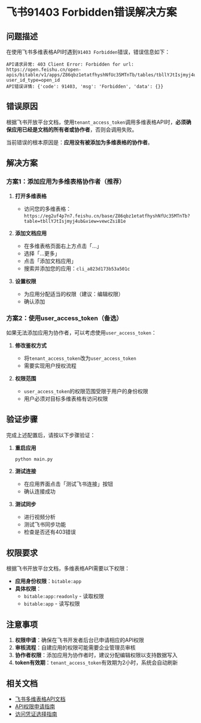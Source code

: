 # 飞书91403 Forbidden错误解决方案

## 问题描述
在使用飞书多维表格API时遇到`91403 Forbidden`错误，错误信息如下：
```
API请求异常: 403 Client Error: Forbidden for url: https://open.feishu.cn/open-apis/bitable/v1/apps/Z86qbz1etatfhyshNfUc35MTnTb/tables/tbllYJtIsjmyj4ub/records?user_id_type=open_id
API错误详情: {'code': 91403, 'msg': 'Forbidden', 'data': {}}
```

## 错误原因
根据飞书开放平台文档，使用`tenant_access_token`调用多维表格API时，**必须确保应用已经是文档的所有者或协作者**，否则会调用失败。

当前错误的根本原因是：**应用没有被添加为多维表格的协作者**。

## 解决方案

### 方案1：添加应用为多维表格协作者（推荐）

1. **打开多维表格**
   - 访问您的多维表格：`https://eg2uf4p7n7.feishu.cn/base/Z86qbz1etatfhyshNfUc35MTnTb?table=tbllYJtIsjmyj4ub&view=vewcZsiB1e`

2. **添加文档应用**
   - 在多维表格页面右上方点击「...」
   - 选择「...更多」
   - 点击「添加文档应用」
   - 搜索并添加您的应用：`cli_a823d173b53a501c`

3. **设置权限**
   - 为应用分配适当的权限（建议：编辑权限）
   - 确认添加

### 方案2：使用user_access_token（备选）

如果无法添加应用为协作者，可以考虑使用`user_access_token`：

1. **修改鉴权方式**
   - 将`tenant_access_token`改为`user_access_token`
   - 需要实现用户授权流程

2. **权限范围**
   - `user_access_token`的权限范围受限于用户的身份权限
   - 用户必须对目标多维表格有访问权限

## 验证步骤

完成上述配置后，请按以下步骤验证：

1. **重启应用**
   ```bash
   python main.py
   ```

2. **测试连接**
   - 在应用界面点击「测试飞书连接」按钮
   - 确认连接成功

3. **测试同步**
   - 进行视频分析
   - 测试飞书同步功能
   - 检查是否还有403错误

## 权限要求

根据飞书开放平台文档，多维表格API需要以下权限：

- **应用身份权限**：`bitable:app`
- **具体权限**：
  - `bitable:app:readonly` - 读取权限
  - `bitable:app` - 读写权限

## 注意事项

1. **权限申请**：确保在飞书开发者后台已申请相应的API权限
2. **审核流程**：自建应用的权限可能需要企业管理员审核
3. **协作者权限**：添加应用为协作者时，建议分配编辑权限以支持数据写入
4. **token有效期**：`tenant_access_token`有效期为2小时，系统会自动刷新

## 相关文档

- [飞书多维表格API文档](https://open.feishu.cn/document/ukTMukTMukTM/uUDN04SN0QjL1QDN/bitable-overview)
- [API权限申请指南](https://open.feishu.cn/document/ukTMukTMukTM/uQjN3QjL0YzN04CN2cDN)
- [访问凭证选择指南](https://open.feishu.cn/document/ukTMukTMukTM/ukDNz4SO0MjL5QzM)